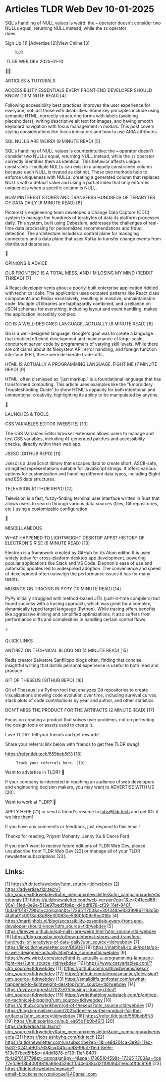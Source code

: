 # Articles TLDR Web Dev 10-01-2025

SQL's handling of NULL values is weird: the `=` operator doesn't
consider two NULLs equal, returning NULL instead, while the `IS`
operator
does ‌ ‌ ‌ ‌ ‌ ‌ ‌ ‌ ‌ ‌ ‌ ‌ ‌ ‌ ‌ ‌ ‌ ‌ ‌ ‌ ‌ ‌ ‌ ‌ ‌ ‌  ‌ ‌ ‌ ‌ ‌ ‌ ‌ ‌ ‌ ‌ ‌ ‌ ‌ ‌ ‌ ‌ ‌ ‌ ‌ ‌ ‌ ‌ ‌ ‌ ‌ ‌ 


 Sign Up [1] |Advertise [2]|View Online [3] 

		TLDR 

 TLDR WEB DEV 2025-01-10

🧑‍💻 

ARTICLES & TUTORIALS

 ACCESSIBILITY ESSENTIALS EVERY FRONT-END DEVELOPER SHOULD KNOW (13
MINUTE READ) [4] 

 Following accessibility best practices improves the user experience
for everyone, not just those with disabilities. Some key principles
include using semantic HTML, correctly structuring forms with labels
(avoiding placeholders), writing descriptive alt text for images, and
having smooth keyboard navigation with focus management in modals.
This post covers styling considerations like focus indicators and how
to use ARIA attributes. 

 SQL NULLS ARE WEIRD! (9 MINUTE READ) [5] 

 SQL's handling of NULL values is counterintuitive: the `=` operator
doesn't consider two NULLs equal, returning NULL instead, while the
`IS` operator correctly identifies them as identical. This behavior
affects unique constraints - multiple NULLs can exist in a uniquely
constrained column because each NULL is treated as distinct. These two
methods help to enforce uniqueness with NULLs: creating a generated
column that replaces NULLs with a default value and using a partial
index that only enforces uniqueness when a specific column is NULL. 

 HOW PINTEREST STORES AND TRANSFERS HUNDREDS OF TERABYTES OF DATA
DAILY (6 MINUTE READ) [6] 

 Pinterest's engineering team developed a Change Data Capture (CDC)
system to manage the hundreds of terabytes of data its platform
processes daily. This system, built using Debezium, addresses the
challenges of real-time data processing for personalized
recommendations and fraud detection. The architecture includes a
control plane for managing connectors and a data plane that uses Kafka
to transfer change events from distributed databases. 

🧠 

OPINIONS & ADVICE

 OUR FRONTEND IS A TOTAL MESS, AND I'M LOSING MY MIND (REDDIT THREAD)
[7] 

 A React developer vents about a poorly-built enterprise application
riddled with technical debt. The application uses outdated patterns
like React class components and Redux excessively, resulting in
massive, unmaintainable code. Multiple UI libraries are haphazardly
combined, and a reliance on JSON schemas for everything, including
layout and event handling, makes the application incredibly complex. 

 GO IS A WELL-DESIGNED LANGUAGE, ACTUALLY (8 MINUTE READ) [8] 

 Go is a well-designed language. Google's goal was to create a
language that enabled efficient development and maintenance of
large-scale, concurrent server code by programmers of varying skill
levels. While there are criticisms about its filesystem API, error
handling, and foreign function interface (FFI), these were deliberate
trade-offs. 

 HTML IS ACTUALLY A PROGRAMMING LANGUAGE. FIGHT ME (7 MINUTE READ) [9]


 HTML, often dismissed as “just markup,” is a foundational
language that has transformed computing. This article uses examples
like the "Embroidery Troubleshooting Guide" to show HTML's capacity
for both intentional and unintentional creativity, highlighting its
ability to be manipulated by anyone. 

🚀 

LAUNCHES & TOOLS

 CSS VARIABLES EDITOR (WEBSITE) [10] 

 The CSS Variables Editor browser extension allows users to manage and
test CSS variables, including AI-generated palettes and accessibility
checks, directly within their web app. 

 JSESC (GITHUB REPO) [11] 

 Jsesc is a JavaScript library that escapes data to create short,
ASCII-safe, stringified representations suitable for JavaScript
strings. It offers various options for customization and handling
different data types, including BigInt and ES6 data structures. 

 TELEVISION (GITHUB REPO) [12] 

 Television is a fast, fuzzy-finding terminal user interface written
in Rust that allows users to search through various data sources
(files, Git repositories, etc.) using a customizable configuration. 

🎁 

MISCELLANEOUS

 WHAT HAPPENED TO LIGHTWEIGHT DESKTOP APPS? HISTORY OF ELECTRON'S RISE
(6 MINUTE READ) [13] 

 Electron is a framework created by GitHub for its Atom editor. It is
used widely today for cross-platform desktop app development, powering
popular applications like Slack and VS Code. Electron's ease of use
and automatic updates led to widespread adoption. The convenience and
speed of development often outweigh the performance issues it has for
many teams. 

 MUSINGS ON TRACING IN PYPY (10 MINUTE READ) [14] 

 PyPy initially struggled with method-based JITs (just-in-time
compilers) but found success with a tracing approach, which was great
for a complex, dynamically typed target language (Python). While
tracing offers benefits like aggressive inlining and simplified
optimizations, it also suffers from performance cliffs and
complexities in handling certain control flows. 

⚡ 

QUICK LINKS

 ANTIREZ ON TECHNICAL BLOGGING (4 MINUTE READ) [15] 

 Redis creator Salvatore Sanfilippo blogs often, finding that concise,
insightful writing that distills personal experience is useful to both
read and produce. 

 GIT OF THESEUS (GITHUB REPO) [16] 

 Git of Theseus is a Python tool that analyzes Git repositories to
create visualizations showing code evolution over time, including
survival curves, stack plots of code contributions by year and author,
and other statistics. 

 DON'T MISS THE PRODUCT FOR THE ARTIFACTS (2 MINUTE READ) [17] 

 Focus on creating a product that solves user problems, not on
perfecting the design tools or assets used to create it. 

Love TLDR? Tell your friends and get rewards!

 Share your referral link below with friends to get free TLDR swag! 

 https://refer.tldr.tech/559beb5f/3 [18] 

		 Track your referrals here. [19] 

Want to advertise in TLDR? 📰

 If your company is interested in reaching an audience of web
developers and engineering decision makers, you may want to ADVERTISE
WITH US [20]. 

Want to work at TLDR? 💼

 APPLY HERE [21] or send a friend's resume to jobs@tldr.tech and get
$1k if we hire them! 

 If you have any comments or feedback, just respond to this email! 

Thanks for reading, 
Priyam Mohanty, Jenny Xu & Ceora Ford 

If you don't want to receive future editions of TLDR Web Dev, please
unsubscribe from TLDR Web Dev [22] or manage all of your TLDR
newsletter subscriptions [23]. 

 

Links:
------
[1] https://tldr.tech/webdev?utm_source=tldrwebdev
[2] https://advertise.tldr.tech/?utm_source=tldrwebdev&utm_medium=newsletter&utm_campaign=advertisetopnav
[3] https://a.tldrnewsletter.com/web-version?ep=1&lc=041ccd68-96a1-11ed-8e9e-513e97bed5fb&p=d4ddf878-cf39-11ef-8401-fb4a9f018779&pt=campaign&t=1736511703&s=301348ae83399867183d5b4fa9a01c00f3dd8d68e30083ce5300fd09e9bc016c
[4] https://martijnhols.nl/blog/accessibility-essentials-every-front-end-developer-should-know?utm_source=tldrwebdev
[5] https://jirevwe.github.io/sql-nulls-are-weird.html?utm_source=tldrwebdev
[6] https://blog.quastor.org/p/how-pinterest-stores-and-transfers-hundreds-of-terabytes-of-data-daily?utm_source=tldrwebdev
[7] https://links.tldrnewsletter.com/DlSU61
[8] https://mattjhall.co.uk/posts/go-is-well-designed-actually.html?utm_source=tldrwebdev
[9] https://www.wired.com/story/html-is-actually-a-programming-language-fight-me/?utm_source=tldrwebdev
[10] https://www.cssvariables.com/?utm_source=tldrwebdev
[11] https://github.com/mathiasbynens/jsesc?utm_source=tldrwebdev
[12] https://github.com/alexpasmantier/television?utm_source=tldrwebdev
[13] https://smalldiffs.gmfoster.com/p/what-happened-to-lightweight-desktop?utm_source=tldrwebdev
[14] https://pypy.org/posts/2025/01/musings-tracing.html?utm_source=tldrwebdev
[15] https://writethatblog.substack.com/p/antirez-on-technical-blogging?utm_source=tldrwebdev
[16] https://github.com/erikbern/git-of-theseus?utm_source=tldrwebdev
[17] https://blog.jim-nielsen.com/2025/dont-miss-the-product-for-the-artifacts/?utm_source=tldrwebdev
[18] https://refer.tldr.tech/559beb5f/3
[19] https://hub.sparklp.co/sub_ea65b11b0b46/3
[20] https://advertise.tldr.tech/?utm_source=tldrwebdev&utm_medium=newsletter&utm_campaign=advertisecta
[21] https://jobs.ashbyhq.com/tldr.tech
[22] https://a.tldrnewsletter.com/unsubscribe?ep=1&l=e8d201ca-3e93-11ed-9a32-0241b9615763&lc=041ccd68-96a1-11ed-8e9e-513e97bed5fb&p=d4ddf878-cf39-11ef-8401-fb4a9f018779&pt=campaign&pv=4&spa=1736510459&t=1736511703&s=4ce77efc9e13b400f9816a66ed526c1f0d4ed88cd2f1f809431e6cbfffdc9f68
[23] https://tldr.tech/webdev/manage?email=blockchaincryptologue%40gmail.com